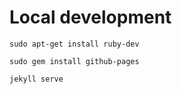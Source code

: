 # Local development

    sudo apt-get install ruby-dev

    sudo gem install github-pages

    jekyll serve